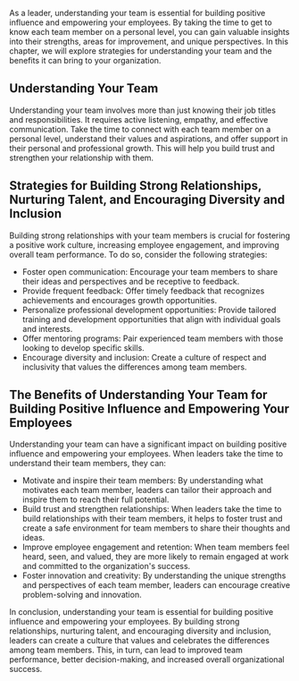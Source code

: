 
As a leader, understanding your team is essential for building positive influence and empowering your employees. By taking the time to get to know each team member on a personal level, you can gain valuable insights into their strengths, areas for improvement, and unique perspectives. In this chapter, we will explore strategies for understanding your team and the benefits it can bring to your organization.

Understanding Your Team
-----------------------

Understanding your team involves more than just knowing their job titles and responsibilities. It requires active listening, empathy, and effective communication. Take the time to connect with each team member on a personal level, understand their values and aspirations, and offer support in their personal and professional growth. This will help you build trust and strengthen your relationship with them.

Strategies for Building Strong Relationships, Nurturing Talent, and Encouraging Diversity and Inclusion
-------------------------------------------------------------------------------------------------------

Building strong relationships with your team members is crucial for fostering a positive work culture, increasing employee engagement, and improving overall team performance. To do so, consider the following strategies:

* Foster open communication: Encourage your team members to share their ideas and perspectives and be receptive to feedback.
* Provide frequent feedback: Offer timely feedback that recognizes achievements and encourages growth opportunities.
* Personalize professional development opportunities: Provide tailored training and development opportunities that align with individual goals and interests.
* Offer mentoring programs: Pair experienced team members with those looking to develop specific skills.
* Encourage diversity and inclusion: Create a culture of respect and inclusivity that values the differences among team members.

The Benefits of Understanding Your Team for Building Positive Influence and Empowering Your Employees
-----------------------------------------------------------------------------------------------------

Understanding your team can have a significant impact on building positive influence and empowering your employees. When leaders take the time to understand their team members, they can:

* Motivate and inspire their team members: By understanding what motivates each team member, leaders can tailor their approach and inspire them to reach their full potential.
* Build trust and strengthen relationships: When leaders take the time to build relationships with their team members, it helps to foster trust and create a safe environment for team members to share their thoughts and ideas.
* Improve employee engagement and retention: When team members feel heard, seen, and valued, they are more likely to remain engaged at work and committed to the organization's success.
* Foster innovation and creativity: By understanding the unique strengths and perspectives of each team member, leaders can encourage creative problem-solving and innovation.

In conclusion, understanding your team is essential for building positive influence and empowering your employees. By building strong relationships, nurturing talent, and encouraging diversity and inclusion, leaders can create a culture that values and celebrates the differences among team members. This, in turn, can lead to improved team performance, better decision-making, and increased overall organizational success.
